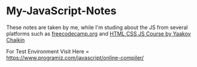 # My-JavaScript-Notes
These notes are taken by me, while I'm studing about the JS from several platforms such as <a href="https://learn.freecodecamp.org/">freecodecamp.org</a> and <a href="https://www.coursera.org/learn/html-css-javascript-for-web-developers/">HTML CSS JS Course by Yaakov Chaikin</a>

For Test Environment Visit Here = https://www.programiz.com/javascript/online-compiler/
